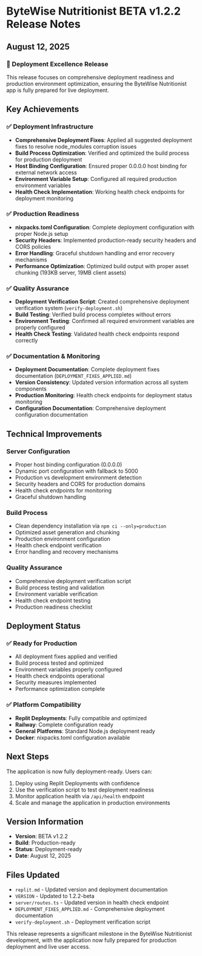 # ByteWise Nutritionist BETA v1.2.2 Release Notes
## August 12, 2025

### 🚀 Deployment Excellence Release

This release focuses on comprehensive deployment readiness and production environment optimization, ensuring the ByteWise Nutritionist app is fully prepared for live deployment.

## Key Achievements

### ✅ Deployment Infrastructure
- **Comprehensive Deployment Fixes**: Applied all suggested deployment fixes to resolve node_modules corruption issues
- **Build Process Optimization**: Verified and optimized the build process for production deployment
- **Host Binding Configuration**: Ensured proper 0.0.0.0 host binding for external network access
- **Environment Variable Setup**: Configured all required production environment variables
- **Health Check Implementation**: Working health check endpoints for deployment monitoring

### ✅ Production Readiness
- **nixpacks.toml Configuration**: Complete deployment configuration with proper Node.js setup
- **Security Headers**: Implemented production-ready security headers and CORS policies
- **Error Handling**: Graceful shutdown handling and error recovery mechanisms
- **Performance Optimization**: Optimized build output with proper asset chunking (193KB server, 19MB client assets)

### ✅ Quality Assurance
- **Deployment Verification Script**: Created comprehensive deployment verification system (`verify-deployment.sh`)
- **Build Testing**: Verified build process completes without errors
- **Environment Testing**: Confirmed all required environment variables are properly configured
- **Health Check Testing**: Validated health check endpoints respond correctly

### ✅ Documentation & Monitoring
- **Deployment Documentation**: Complete deployment fixes documentation (`DEPLOYMENT_FIXES_APPLIED.md`)
- **Version Consistency**: Updated version information across all system components
- **Production Monitoring**: Health check endpoints for deployment status monitoring
- **Configuration Documentation**: Comprehensive deployment configuration documentation

## Technical Improvements

### Server Configuration
- Proper host binding configuration (0.0.0.0)
- Dynamic port configuration with fallback to 5000
- Production vs development environment detection
- Security headers and CORS for production domains
- Health check endpoints for monitoring
- Graceful shutdown handling

### Build Process
- Clean dependency installation via `npm ci --only=production`
- Optimized asset generation and chunking
- Production environment configuration
- Health check endpoint verification
- Error handling and recovery mechanisms

### Quality Assurance
- Comprehensive deployment verification script
- Build process testing and validation
- Environment variable verification
- Health check endpoint testing
- Production readiness checklist

## Deployment Status

### ✅ Ready for Production
- All deployment fixes applied and verified
- Build process tested and optimized
- Environment variables properly configured
- Health check endpoints operational
- Security measures implemented
- Performance optimization complete

### ✅ Platform Compatibility
- **Replit Deployments**: Fully compatible and optimized
- **Railway**: Complete configuration ready
- **General Platforms**: Standard Node.js deployment ready
- **Docker**: nixpacks.toml configuration available

## Next Steps

The application is now fully deployment-ready. Users can:

1. Deploy using Replit Deployments with confidence
2. Use the verification script to test deployment readiness
3. Monitor application health via `/api/health` endpoint
4. Scale and manage the application in production environments

## Version Information
- **Version**: BETA v1.2.2
- **Build**: Production-ready
- **Status**: Deployment-ready
- **Date**: August 12, 2025

## Files Updated
- `replit.md` - Updated version and deployment documentation
- `VERSION` - Updated to 1.2.2-beta
- `server/routes.ts` - Updated version in health check endpoint
- `DEPLOYMENT_FIXES_APPLIED.md` - Comprehensive deployment documentation
- `verify-deployment.sh` - Deployment verification script

This release represents a significant milestone in the ByteWise Nutritionist development, with the application now fully prepared for production deployment and live user access.